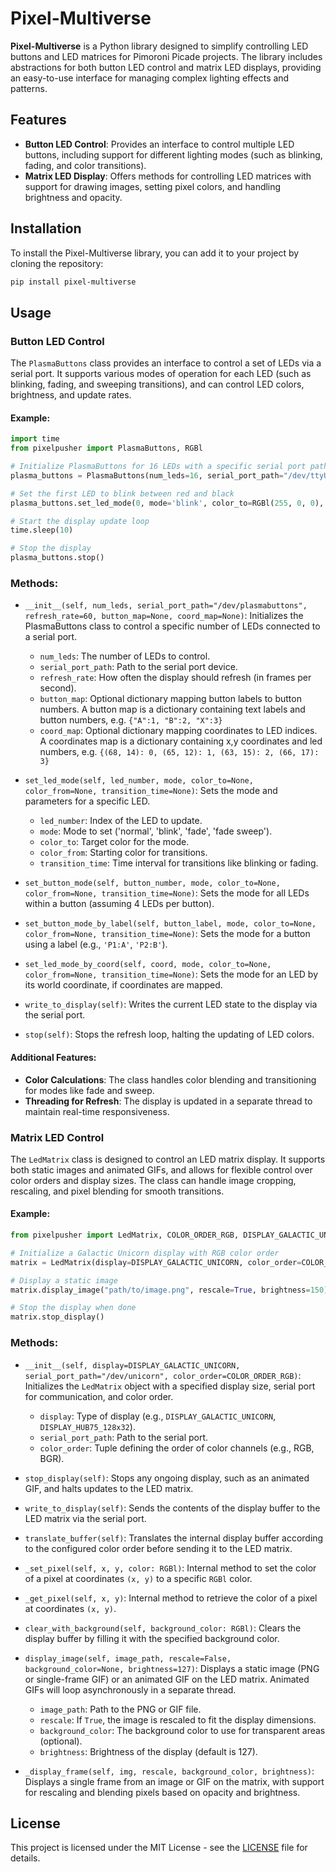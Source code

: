 # Pixel-Multiverse

**Pixel-Multiverse** is a Python library designed to simplify controlling LED buttons and LED matrices for Pimoroni Picade 
projects. The library includes abstractions for both button LED control and matrix LED displays, providing an 
easy-to-use interface for managing complex lighting effects and patterns.

## Features

- **Button LED Control**: Provides an interface to control multiple LED buttons, including support for 
different lighting modes (such as blinking, fading, and color transitions).
- **Matrix LED Display**: Offers methods for controlling LED matrices with support for drawing images, 
setting pixel colors, and handling brightness and opacity.

## Installation

To install the Pixel-Multiverse library, you can add it to your project by cloning the repository:

```bash
pip install pixel-multiverse
```

## Usage

### Button LED Control

The `PlasmaButtons` class provides an interface to control a set of LEDs via a serial port. It supports various modes of operation for each LED (such as blinking, fading, and sweeping transitions), and can control LED colors, brightness, and update rates.

#### Example:

```python
import time
from pixelpusher import PlasmaButtons, RGBl

# Initialize PlasmaButtons for 16 LEDs with a specific serial port path
plasma_buttons = PlasmaButtons(num_leds=16, serial_port_path="/dev/ttyUSB0", refresh_rate=60)

# Set the first LED to blink between red and black
plasma_buttons.set_led_mode(0, mode='blink', color_to=RGBl(255, 0, 0), color_from=RGBl(0, 0, 0), transition_time=1)

# Start the display update loop
time.sleep(10)

# Stop the display
plasma_buttons.stop()
```

### **Methods:**

- `__init__(self, num_leds, serial_port_path="/dev/plasmabuttons", refresh_rate=60, button_map=None, coord_map=None)`:
  Initializes the PlasmaButtons class to control a specific number of LEDs connected to a serial port.
  
  - `num_leds`: The number of LEDs to control.
  - `serial_port_path`: Path to the serial port device.
  - `refresh_rate`: How often the display should refresh (in frames per second).
  - `button_map`: Optional dictionary mapping button labels to button numbers. A button map is a dictionary containing
text labels and button numbers, e.g. `{"A":1, "B":2, "X":3}`
  - `coord_map`: Optional dictionary mapping coordinates to LED indices. A coordinates map is a dictionary containing
x,y coordinates and led numbers, e.g. `{(68, 14): 0, (65, 12): 1, (63, 15): 2, (66, 17): 3}`

- `set_led_mode(self, led_number, mode, color_to=None, color_from=None, transition_time=None)`:
  Sets the mode and parameters for a specific LED.
  
  - `led_number`: Index of the LED to update.
  - `mode`: Mode to set ('normal', 'blink', 'fade', 'fade sweep').
  - `color_to`: Target color for the mode.
  - `color_from`: Starting color for transitions.
  - `transition_time`: Time interval for transitions like blinking or fading.

- `set_button_mode(self, button_number, mode, color_to=None, color_from=None, transition_time=None)`:
  Sets the mode for all LEDs within a button (assuming 4 LEDs per button).

- `set_button_mode_by_label(self, button_label, mode, color_to=None, color_from=None, transition_time=None)`:
  Sets the mode for a button using a label (e.g., `'P1:A'`, `'P2:B'`).

- `set_led_mode_by_coord(self, coord, mode, color_to=None, color_from=None, transition_time=None)`:
  Sets the mode for an LED by its world coordinate, if coordinates are mapped.

- `write_to_display(self)`:
  Writes the current LED state to the display via the serial port.

- `stop(self)`:
  Stops the refresh loop, halting the updating of LED colors.

#### Additional Features:

- **Color Calculations**: The class handles color blending and transitioning for modes like fade and sweep.
- **Threading for Refresh**: The display is updated in a separate thread to maintain real-time responsiveness.

### Matrix LED Control

The `LedMatrix` class is designed to control an LED matrix display. It supports both static images and animated GIFs, and allows for flexible control over color orders and display sizes. The class can handle image cropping, rescaling, and pixel blending for smooth transitions.

#### Example:

```python
from pixelpusher import LedMatrix, COLOR_ORDER_RGB, DISPLAY_GALACTIC_UNICORN

# Initialize a Galactic Unicorn display with RGB color order
matrix = LedMatrix(display=DISPLAY_GALACTIC_UNICORN, color_order=COLOR_ORDER_RGB)

# Display a static image
matrix.display_image("path/to/image.png", rescale=True, brightness=150)

# Stop the display when done
matrix.stop_display()
```

### **Methods:**

- `__init__(self, display=DISPLAY_GALACTIC_UNICORN, serial_port_path="/dev/unicorn", color_order=COLOR_ORDER_RGB)`:
  Initializes the `LedMatrix` object with a specified display size, serial port for communication, and color order.
  
  - `display`: Type of display (e.g., `DISPLAY_GALACTIC_UNICORN`, `DISPLAY_HUB75_128x32`).
  - `serial_port_path`: Path to the serial port.
  - `color_order`: Tuple defining the order of color channels (e.g., RGB, BGR).

- `stop_display(self)`:
  Stops any ongoing display, such as an animated GIF, and halts updates to the LED matrix.

- `write_to_display(self)`:
  Sends the contents of the display buffer to the LED matrix via the serial port.

- `translate_buffer(self)`:
  Translates the internal display buffer according to the configured color order before sending it to the LED matrix.

- `_set_pixel(self, x, y, color: RGBl)`:
  Internal method to set the color of a pixel at coordinates `(x, y)` to a specific `RGBl` color.

- `_get_pixel(self, x, y)`:
  Internal method to retrieve the color of a pixel at coordinates `(x, y)`.

- `clear_with_background(self, background_color: RGBl)`:
  Clears the display buffer by filling it with the specified background color.

- `display_image(self, image_path, rescale=False, background_color=None, brightness=127)`:
  Displays a static image (PNG or single-frame GIF) or an animated GIF on the LED matrix. Animated GIFs will loop asynchronously in a separate thread.
  
  - `image_path`: Path to the PNG or GIF file.
  - `rescale`: If `True`, the image is rescaled to fit the display dimensions.
  - `background_color`: The background color to use for transparent areas (optional).
  - `brightness`: Brightness of the display (default is 127).

- `_display_frame(self, img, rescale, background_color, brightness)`:
  Displays a single frame from an image or GIF on the matrix, with support for rescaling and blending pixels based on opacity and brightness.

## License

This project is licensed under the MIT License - see the [LICENSE](LICENSE) file for details.
